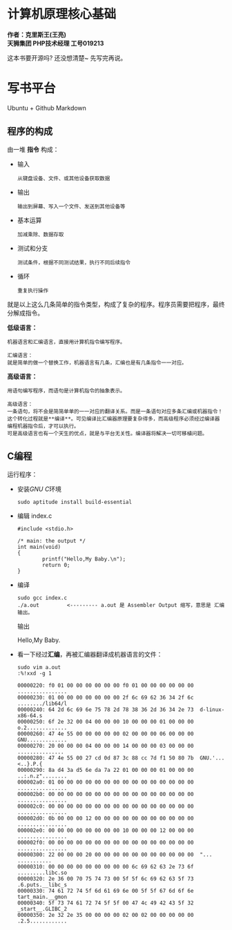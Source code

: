 计算机原理核心基础
============================

**作者：克里斯王(王亮)  
天狮集团 PHP技术经理 工号019213**

这本书要开源吗? 还没想清楚~ 先写完再说。


# 写书平台 #

Ubuntu + Github Markdown

程序的构成
----------

由一堆 **指令** 构成：
  
  - 输入
    
    `从键盘设备、文件、或其他设备获取数据`
    
  - 输出
    
    `输出到屏幕、写入一个文件、发送到其他设备等`
    
  - 基本运算
    
    `加减乘除、数据存取`
  
  - 测试和分支
    
    `测试条件，根据不同测试结果，执行不同后续指令`
    
  - 循环
    
    `重复执行操作`
    
就是以上这么几条简单的指令类型，构成了复杂的程序。程序员需要把程序，最终分解成指令。

**低级语言：**
  
  ~~~
  机器语言和汇编语言，直接用计算机指令编写程序。
  
  汇编语言：
  就是简单的做一个替换工作，机器语言有几条，汇编也是有几条指令一一对应。
  
  ~~~
  
**高级语言：**
  
  ~~~
  用语句编写程序，而语句是计算机指令的抽象表示。
  
  高级语言：
  一条语句，将不会是简简单单的一一对应的翻译关系。而是一条语句对应多条汇编或机器指令！这个转化过程就是**编译**。可见编译比汇编器原理要复杂得多，而高级程序必须经过编译器编程机器指令后，才可以执行。
  可是高级语言也有一个天生的优点，就是与平台无关性。编译器将解决一切可移植问题。
  ~~~


C编程
----------

运行程序：

  - 安装*GNU C*环境
    
    ```
    sudo aptitude install build-essential
    ```
    
  - 编辑 index.c
  
    `````
    #include <stdio.h>

    /* main: the output */
    int main(void)
    {
            printf("Hello,My Baby.\n");
            return 0;
    }
    `````
    
  - 编译
  
    ```
    sudo gcc index.c
    ./a.out         <--------- a.out 是 Assembler Output 缩写，意思是 汇编输出。
    ```
    
    输出
    
    Hello,My Baby.
    
  - 看一下经过**汇编**，再被汇编器翻译成机器语言的文件：
    
    ```
    sudo vim a.out
    :%!xxd -g 1
    ```
    
    ```
    00000220: f0 01 00 00 00 00 00 00 f0 01 00 00 00 00 00 00  ................
    00000230: 01 00 00 00 00 00 00 00 2f 6c 69 62 36 34 2f 6c  ......../lib64/l
    00000240: 64 2d 6c 69 6e 75 78 2d 78 38 36 2d 36 34 2e 73  d-linux-x86-64.s
    00000250: 6f 2e 32 00 04 00 00 00 10 00 00 00 01 00 00 00  o.2.............
    00000260: 47 4e 55 00 00 00 00 00 02 00 00 00 06 00 00 00  GNU.............
    00000270: 20 00 00 00 04 00 00 00 14 00 00 00 03 00 00 00   ...............
    00000280: 47 4e 55 00 27 cd 0d 87 3c 88 cc 7d f1 50 80 7b  GNU.'...<..}.P.{
    00000290: 8a d4 3a d5 6e da 7a 22 01 00 00 00 01 00 00 00  ..:.n.z"........
    000002a0: 01 00 00 00 00 00 00 00 00 00 00 00 00 00 00 00  ................
    000002b0: 00 00 00 00 00 00 00 00 00 00 00 00 00 00 00 00  ................
    000002c0: 00 00 00 00 00 00 00 00 00 00 00 00 00 00 00 00  ................
    000002d0: 0b 00 00 00 12 00 00 00 00 00 00 00 00 00 00 00  ................
    000002e0: 00 00 00 00 00 00 00 00 10 00 00 00 12 00 00 00  ................
    000002f0: 00 00 00 00 00 00 00 00 00 00 00 00 00 00 00 00  ................
    00000300: 22 00 00 00 20 00 00 00 00 00 00 00 00 00 00 00  "... ...........
    00000310: 00 00 00 00 00 00 00 00 00 6c 69 62 63 2e 73 6f  .........libc.so
    00000320: 2e 36 00 70 75 74 73 00 5f 5f 6c 69 62 63 5f 73  .6.puts.__libc_s
    00000330: 74 61 72 74 5f 6d 61 69 6e 00 5f 5f 67 6d 6f 6e  tart_main.__gmon
    00000340: 5f 73 74 61 72 74 5f 5f 00 47 4c 49 42 43 5f 32  _start__.GLIBC_2
    00000350: 2e 32 2e 35 00 00 00 00 02 00 02 00 00 00 00 00  .2.5............
    ```

